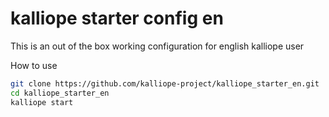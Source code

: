 # kalliope starter config en

This is an out of the box working configuration for english kalliope user
 
How to use
 ```bash
git clone https://github.com/kalliope-project/kalliope_starter_en.git
cd kalliope_starter_en
kalliope start
```
